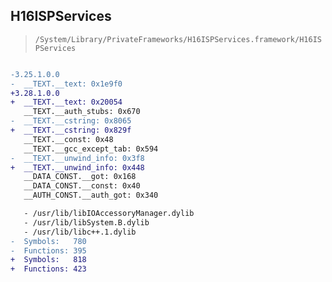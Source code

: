 ## H16ISPServices

> `/System/Library/PrivateFrameworks/H16ISPServices.framework/H16ISPServices`

```diff

-3.25.1.0.0
-  __TEXT.__text: 0x1e9f0
+3.28.1.0.0
+  __TEXT.__text: 0x20054
   __TEXT.__auth_stubs: 0x670
-  __TEXT.__cstring: 0x8065
+  __TEXT.__cstring: 0x829f
   __TEXT.__const: 0x48
   __TEXT.__gcc_except_tab: 0x594
-  __TEXT.__unwind_info: 0x3f8
+  __TEXT.__unwind_info: 0x448
   __DATA_CONST.__got: 0x168
   __DATA_CONST.__const: 0x40
   __AUTH_CONST.__auth_got: 0x340

   - /usr/lib/libIOAccessoryManager.dylib
   - /usr/lib/libSystem.B.dylib
   - /usr/lib/libc++.1.dylib
-  Symbols:   780
-  Functions: 395
+  Symbols:   818
+  Functions: 423
 

```
